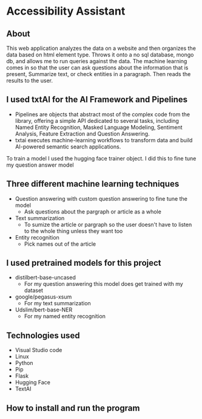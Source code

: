 # Accessibility Assistant

## About
This web application analyzes the data on a website and then organizes the data based on html element type. Throws it onto a no sql database, mongo db, and allows me to run queries against the data. The machine learning comes in so that the user can ask questions about the information that is present, Summarize text, or check entities in a paragraph. Then reads the results to the user. 

## I used txtAI for the AI Framework and Pipelines 
* Pipelines are objects that abstract most of the complex code from the library, offering a simple API dedicated to several tasks, including Named Entity Recognition, Masked Language Modeling, Sentiment Analysis, Feature Extraction and Question Answering. 
* txtai executes machine-learning workflows to transform data and build AI-powered semantic search applications. 

To train a model I used the hugging face trainer object. I did this to fine tune my question answer model 

## Three different machine learning techniques 
* Question answering with custom question answering to fine tune the model 
    * Ask questions about the pargraph or article as a whole 
* Text summarization 
    * To sumize the article or pargraph so the user doesn't have to listen to the whole thing unless they want too 
* Entity recognition 
    * Pick names out of the article 

## I used pretrained models for this project 
* distilbert-base-uncased 
    * For my question answering this model does get trained with my dataset 
* google/pegasus-xsum 
    * For my text summarization 
*   Udslim/bert-base-NER 
    * For my named entity recognition 

## Technologies used 
* Visual Studio code 
* Linux 
* Python 
* Pip 
* Flask 
* Hugging Face 
* TextAI 

 ## How to install and run the program
